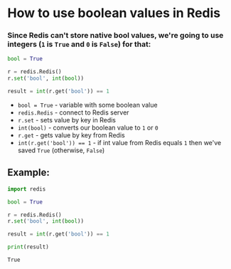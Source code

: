 # How to use boolean values in Redis

### Since Redis can't store native bool values, we're going to use integers (`1` is `True` and `0` is `False`) for that:

```python
bool = True

r = redis.Redis()
r.set('bool', int(bool))

result = int(r.get('bool')) == 1
```

- `bool = True` - variable with some boolean value
- `redis.Redis` - connect to Redis server
- `r.set` - sets value by key in Redis
- `int(bool)` - converts our boolean value to `1` or `0`
- `r.get` - gets value by key from Redis
- `int(r.get('bool')) == 1` - if int value from Redis equals `1` then we've saved `True` (otherwise, `False`)

## Example: 
```python
import redis

bool = True

r = redis.Redis()
r.set('bool', int(bool))

result = int(r.get('bool')) == 1

print(result)
```
```
True

```

